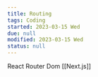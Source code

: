 ```yaml
---
title: Routing
tags: Coding
started: 2023-03-15 Wed
due: null
modified: 2023-03-15 Wed
status: null
---
```

React Router Dom
[[Next.js]]